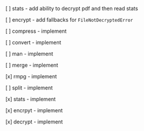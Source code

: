 [ ] stats - add ability to decrypt pdf and then read stats

[ ] encrypt - add fallbacks for `FileNotDecryptedError`

[ ] compress - implement

[ ] convert - implement

[ ] man - implement

[ ] merge - implement

[x] rmpg - implement 

[ ] split - implement 

[x] stats - implement 

[x] encrpyt - implement

[x] decrypt - implement